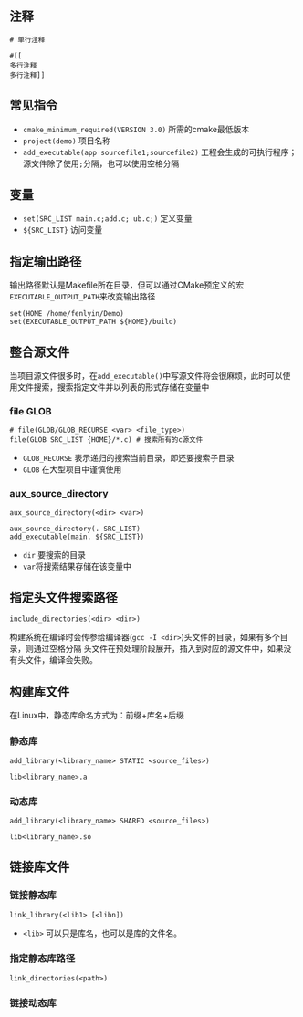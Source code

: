 ## 注释
```CMakeLists
# 单行注释

#[[ 
多行注释
多行注释]]
```


## 常见指令
- `cmake_minimum_required(VERSION 3.0)` 所需的cmake最低版本
- `project(demo)`  项目名称
- `add_executable(app sourcefile1;sourcefile2)` 工程会生成的可执行程序；源文件除了使用`;`分隔，也可以使用空格分隔


## 变量
- `set(SRC_LIST main.c;add.c; ub.c;)` 定义变量
- `${SRC_LIST}` 访问变量


## 指定输出路径
输出路径默认是Makefile所在目录，但可以通过CMake预定义的宏`EXECUTABLE_OUTPUT_PATH`来改变输出路径
```CMakeLists
set(HOME /home/fenlyin/Demo)
set(EXECUTABLE_OUTPUT_PATH ${HOME}/build)
```


## 整合源文件
当项目源文件很多时，在`add_executable()`中写源文件将会很麻烦，此时可以使用文件搜索，搜索指定文件并以列表的形式存储在变量中
### file GLOB
```CMakeLists
# file(GLOB/GLOB_RECURSE <var> <file_type>)
file(GLOB SRC_LIST {HOME}/*.c) # 搜索所有的c源文件
```
- `GLOB_RECURSE` 表示递归的搜索当前目录，即还要搜索子目录
- `GLOB`  在大型项目中谨慎使用

### aux_source_directory
```CMakeLists
aux_source_directory(<dir> <var>)

aux_source_directory(. SRC_LIST)
add_executable(main. ${SRC_LIST})
```
- `dir` 要搜索的目录
- `var`将搜索结果存储在该变量中
## 指定头文件搜索路径
```CMakeLists
include_directories(<dir> <dir>)
```
构建系统在编译时会传参给编译器(`gcc -I <dir>`)头文件的目录，如果有多个目录，则通过空格分隔
头文件在预处理阶段展开，插入到对应的源文件中，如果没有头文件，编译会失败。

## 构建库文件
在Linux中，静态库命名方式为：前缀+库名+后缀
### 静态库
```CMakeLists
add_library(<library_name> STATIC <source_files>)
```
`lib<library_name>.a`

### 动态库
```CMakeLists
add_library(<library_name> SHARED <source_files>)
```
`lib<library_name>.so`


## 链接库文件
### 链接静态库
```CMakeLists
link_library(<lib1> [<libn])
```
- `<lib>` 可以只是库名，也可以是库的文件名。
### 指定静态库路径
```CMakeLists
link_directories(<path>)
```

### 链接动态库
